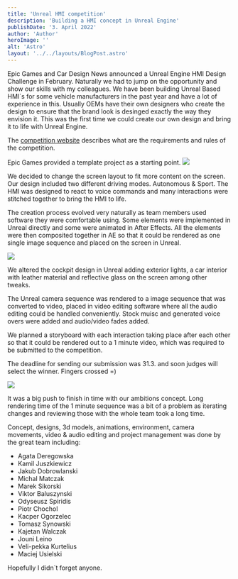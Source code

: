 ```yaml
---
title: 'Unreal HMI competition' 
description: 'Building a HMI concept in Unreal Engine' 
publishDate: '3. April 2022'
author: 'Author' 
heroImage: '' 
alt: 'Astro' 
layout: '../../layouts/BlogPost.astro'
---
```


Epic Games and Car Design News announced a Unreal Engine HMI Design Challenge in February.
Naturally we had to jump on the opportunity and show our skills with my colleagues. 
We have been building Unreal Based HMI´s for some vehicle manufacturers in the past year and have a lot of experience in this. Usually OEMs have their own designers who create the design to ensure that the brand look is desinged exactly the way they envision it. This was the first time we could create our own design and bring it to life with Unreal Engine.  


The [competition website][challenge] describes what are the requirements and rules of the competition.

Epic Games provided a template project as a starting point.
<img src="/blog/unreal-hmi-competition/epic-hmi-template.png" />

We decided to change the screen layout to fit more content on the screen. Our design included two different driving modes. Autonomous & Sport. The HMI was designed to react to voice commands and many interactions were stitched together to bring the HMI to life. 

The creation process evolved very naturally as team members used software they were comfortable using.
Some elements were implemented in Unreal directly and some were animated in After Effects. All the elements were then composited together in AE so that it could be rendered as one single image sequence and placed on the screen in Unreal. 

<img src="/blog/unreal-hmi-competition/process-chart.png" />

We altered the cockpit design in Unreal adding exterior lights, a car interior with leather material and reflective glass on the screen among other tweaks.

The Unreal camera sequence was rendered to a image sequence that was converted to video, placed in video editing software where all the audio editing could be handled conveniently. Stock muisc and generated voice overs were added and audio/video fades added.

We planned a storyboard with each interaction taking place after each other so that it could be rendered out to a 1 minute video, which was required to be submitted to the competition.    

The deadline for sending our submission was 31.3. and soon judges will select the winner. Fingers crossed =)


<img src="/blog/unreal-hmi-competition/siili-hmi-screenshot.png" />

It was a big push to finish in time with our ambitions concept. Long rendering time of the 1 minute sequence was a bit of a problem as iterating changes and reviewing those with the whole team took a long time.    

Concept, designs, 3d models, animations, environment, camera movements, video & audio editing and project management was done by the great team including:

- Agata Deregowska
- Kamil Juszkiewicz 
- Jakub Dobrowlanski
- Michal Matczak
- Marek Sikorski
- Viktor Baluszynski
- Odyseusz Spiridis
- Piotr Chochol
- Kacper Ogorzelec
- Tomasz Synowski
- Kajetan Walczak
- Jouni Leino
- Veli-pekka Kurtelius 
- Maciej Usielski

Hopefully I didn´t forget anyone.


[challenge]:	https://www.cardesignnews.com/unreal-engine-hmi-design-challenge 

